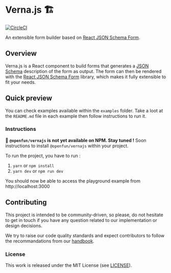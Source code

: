 # Verna.js 🏗
[![CircleCI](https://circleci.com/gh/openfun/vernajs/tree/main.svg?style=svg)](https://circleci.com/gh/openfun/vernajs/tree/main)

An extensible form builder based on [React JSON Schema Form](https://github.com/rjsf-team/react-jsonschema-form).

## Overview

Verna.js is a React component to build forms that generates a [JSON Schema](http://json-schema.org/)
description of the form as output. The form can then be rendered with the [React JSON Schema Form](https://github.com/rjsf-team/react-jsonschema-form)
library, which makes it fully extensible to fit your needs.


## Quick preview

You can check examples available within the `examples` folder. Take a loot at the
`README.md` file in each example then follow instructions to run it.

### Instructions

🚧 **`@openfun/vernajs` is not yet available on NPM. Stay tuned !**
Soon instructions to install `@openfun/vernajs` within your project.

To run the project, you have to run :
1. `yarn` or `npm install` 
2. `yarn dev` or `npm run dev`

You should now be able to access the playground example from http://localhost:3000

## Contributing

This project is intended to be community-driven, so please, do not hesitate to
get in touch if you have any question related to our implementation or design
decisions.

We try to raise our code quality standards and expect contributors to follow
the recommandations from our
[handbook](https://openfun.gitbooks.io/handbook/content).

### License

This work is released under the MIT License (see [LICENSE](./LICENSE)).
